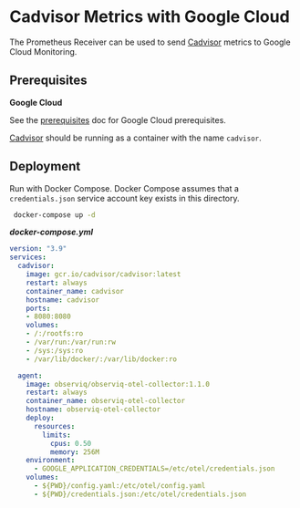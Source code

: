 # Cadvisor Metrics with Google Cloud

The Prometheus Receiver can be used to send [Cadvisor](https://github.com/google/cadvisor) metrics to Google Cloud Monitoring.

## Prerequisites

**Google Cloud**

See the [prerequisites](../prerequisites.md) doc for Google Cloud prerequisites.

[Cadvisor](https://github.com/google/cadvisor) should be running as a container with the name `cadvisor`.

## Deployment

Run with Docker Compose. Docker Compose assumes that a `credentials.json`
service account key exists in this directory.

```bash
 docker-compose up -d
 ```

***docker-compose.yml***
```yaml
version: "3.9"
services:
  cadvisor:
    image: gcr.io/cadvisor/cadvisor:latest
    restart: always
    container_name: cadvisor
    hostname: cadvisor
    ports:
    - 8080:8080
    volumes:
    - /:/rootfs:ro
    - /var/run:/var/run:rw
    - /sys:/sys:ro
    - /var/lib/docker/:/var/lib/docker:ro

  agent:
    image: observiq/observiq-otel-collector:1.1.0
    restart: always
    container_name: observiq-otel-collector
    hostname: observiq-otel-collector
    deploy:
      resources:
        limits:
          cpus: 0.50
          memory: 256M
    environment:
      - GOOGLE_APPLICATION_CREDENTIALS=/etc/otel/credentials.json
    volumes:
      - ${PWD}/config.yaml:/etc/otel/config.yaml
      - ${PWD}/credentials.json:/etc/otel/credentials.json
```
